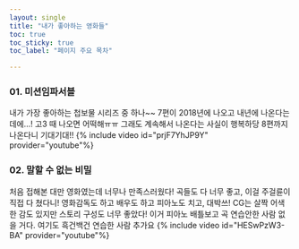 ```yaml
---
layout: single
title: "내가 좋아하는 영화들"
toc: true
toc_sticky: true
toc_label: "페이지 주요 목차"

--- 
```


### 01. 미션임파서블


내가 가장 좋아하는 첩보물 시리즈 중 하나~~
7편이 2018년에 나오고 내년에 나온다는데에...! 고3 때 나오면 어떡해ㅠㅠ
그래도 계속해서 나온다는 사실이 행복하당
8편까지 나온다니 기대기대!!
{% include video id="prjF7YhJP9Y" provider="youtube"%}

### 02. 말할 수 없는 비밀

처음 접해본 대만 영화였는데 너무나 만족스러웠다! 곡들도 다 너무 좋고, 이걸 주걸륜이 직접 다 쳤다니!
영화감독도 하고 배우도 하고 피아노도 치고, 대박쓰! CG는 살짝 어색한 감도 있지만 스토리 구성도 너무 좋았다!
이거 피아노 배틀보고 곡 연습안한 사람 없을 거다. 여기도 흑건백건 연습한 사람 추가요
{% include video id="HESwPzW3-BA" provider="youtube"%}

